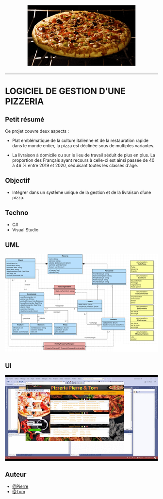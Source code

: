 <h1 align="center">
  <img src="./static/pizza.gif" alt="Pizza" />
</h1>

---

# LOGICIEL DE GESTION D’UNE PIZZERIA

## Petit résumé
Ce projet couvre deux aspects :

- Plat emblématique de la culture italienne et de la restauration rapide dans le monde entier, la pizza est déclinée sous de multiples variantes.

- La livraison à domicile ou sur le lieu de travail séduit de plus en plus. La proportion des Français ayant recours à celle-ci est ainsi passée de 40 à 46 % entre 2019 et 2020, séduisant toutes les classes d'âge.

## Objectif

- Intégrer dans un système unique de la gestion et de la livraison d’une pizza.

## Techno
- C#
- Visual Studio

## UML
<img src="./static/UML.png" alt="Pizza" />

## UI
<img src="./static/demo.gif" alt="Pizza" />

## Auteur

- [@Pierre](https://github.com/Pierre-Portfolio)
- [@Tom](https://github.com/Flaye)
